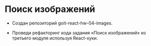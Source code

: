 # Поиск изображений

- Создан репозиторий goit-react-hw-04-images.

- Проведи рефакторинг кода задания «Поиск изображений» из третьего модуля
  используя React-хуки.
